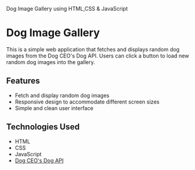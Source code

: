 
Dog Image Gallery using HTML,CSS &amp; JavaScript
# Dog Image Gallery

This is a simple web application that fetches and displays random dog images from the Dog CEO's Dog API. Users can click a button to load new random dog images into the gallery.

## Features

- Fetch and display random dog images
- Responsive design to accommodate different screen sizes
- Simple and clean user interface

## Technologies Used

- HTML
- CSS
- JavaScript
- [Dog CEO's Dog API](https://thedogapi.com/)

